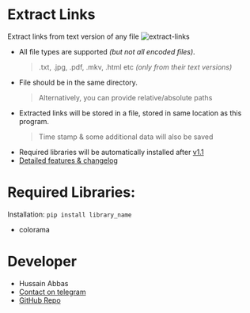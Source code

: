 # Extract Links
Extract links from text version of any file
![extract-links](https://user-images.githubusercontent.com/78584556/107383346-e9bf1a00-6b16-11eb-9a09-0c19535b3fd8.jpg)
- All file types are supported _(but not all encoded files)_.
    > .txt, .jpg, .pdf, .mkv, .html etc _(only from their text versions)_
- File should be in the same directory.
    > Alternatively, you can provide relative/absolute paths
- Extracted links will be stored in a file, stored in same location as this program.
    > Time stamp & some additional data will also be saved
- Required libraries will be automatically installed after [v1.1](https://github.com/hussain5416/Extract_Links/releases/tag/v1.1)
- [Detailed features & changelog](https://github.com/hussain5416/Extract_Links/releases)

# Required Libraries:
Installation: `pip install library_name`
- colorama

# Developer
- Hussain Abbas
- [Contact on telegram](https://t.me/hussain5416)
- [GitHub Repo](https://github.com/hussain5416/Extract_Links)
